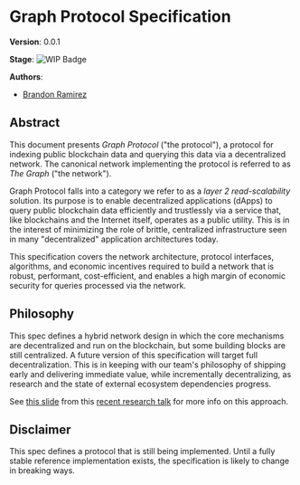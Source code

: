 # Graph Protocol Specification

**Version**: 0.0.1

**Stage**:
![WIP Badge](https://img.shields.io/badge/stage-wip-%23C25F38.svg)

**Authors**:
 - [Brandon Ramirez](github.com/zerim)

## Abstract
This document presents *Graph Protocol* ("the protocol"), a protocol for indexing public blockchain data and querying this data via a decentralized network. The canonical network implementing the protocol is referred to as *The Graph* ("the network").

Graph Protocol falls into a category we refer to as a *layer 2 read-scalability* solution. Its purpose is to enable decentralized applications (dApps) to query public blockchain data efficiently and trustlessly via a service that, like blockchains and the Internet itself, operates as a public utility. This is in the interest of minimizing the role of brittle, centralized infrastructure seen in many "decentralized" application architectures today.

This specification covers the network architecture, protocol interfaces, algorithms, and economic incentives required to build a network that is robust, performant, cost-efficient, and enables a high margin of economic security for queries processed via the network.

## Philosophy
This spec defines a hybrid network design in which the core mechanisms are decentralized and run on the blockchain, but some building blocks are still centralized. A future version of this specification will target full decentralization. This is in keeping with our team's philosophy of shipping early and delivering immediate value, while incrementally decentralizing, as research and the state of external ecosystem dependencies progress.

See [this slide](https://www.slideshare.net/secret/AnB7pWnqZhiW2d/17) from this [recent research talk](https://www.youtube.com/watch?v=eRnYgXHQnlA&t=586s) for more info on this approach.

## Disclaimer
This spec defines a protocol that is still being implemented. Until a fully stable reference implementation exists, the specification is likely to change in breaking ways.
